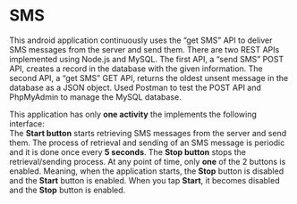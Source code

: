 # SMS
This android application continuously uses the “get SMS” API to deliver SMS messages from the server and send them. There are two REST APIs implemented using Node.js and MySQL. The first API, a “send SMS” POST API, creates a record in the database with the given information. The second API, a “get SMS” GET API, returns the oldest unsent message in the database as a JSON object. Used Postman to test the POST API and PhpMyAdmin to manage the MySQL database. <br>

This application has only **one activity** the implements the following interface: <br> 
The **Start button** starts retrieving SMS messages from the server and send them. The process of retrieval and sending of an SMS message is periodic and it is done once every **5 seconds**. The **Stop button** stops the retrieval/sending process. At any point of time, only **one** of the 2 buttons is enabled. Meaning, when the application starts, the **Stop** button is disabled and the **Start** button is enabled. When you tap **Start**, it becomes disabled and the **Stop** button is enabled.
